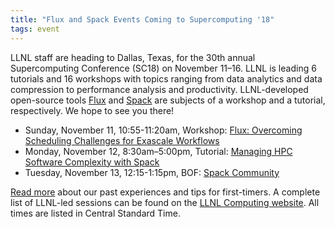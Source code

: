 ```yaml
---
title: "Flux and Spack Events Coming to Supercomputing '18"
tags: event
---
```


LLNL staff are heading to Dallas, Texas, for the 30th annual Supercomputing Conference (SC18) on November 11–16. LLNL is leading 6 tutorials and 16 workshops with topics ranging from data analytics and data compression to performance analysis and productivity. LLNL-developed open-source tools [Flux](https://github.com/flux-framework) and [Spack](https://github.com/spack/spack) are subjects of a workshop and a tutorial, respectively. We hope to see you there!

- Sunday, November 11, 10:55-11:20am, Workshop: [Flux: Overcoming Scheduling Challenges for Exascale Workflows](https://sc18.supercomputing.org/presentation/?id=ws_works115&sess=sess163)
- Monday, November 12, 8:30am–5:00pm, Tutorial: [Managing HPC Software Complexity with Spack](https://sc18.supercomputing.org/presentation/?id=tut165&sess=sess252)
- Tuesday, November 13, 12:15-1:15pm, BOF: [Spack Community](https://sc18.supercomputing.org/presentation/?id=bof173&sess=sess428) 

[Read more](https://computing.llnl.gov/newsroom/looking-ahead-sc18) about our past experiences and tips for first-timers. A complete list of LLNL-led sessions can be found on the [LLNL Computing website](https://computing.llnl.gov/sc18-event-calendar). All times are listed in Central Standard Time.
